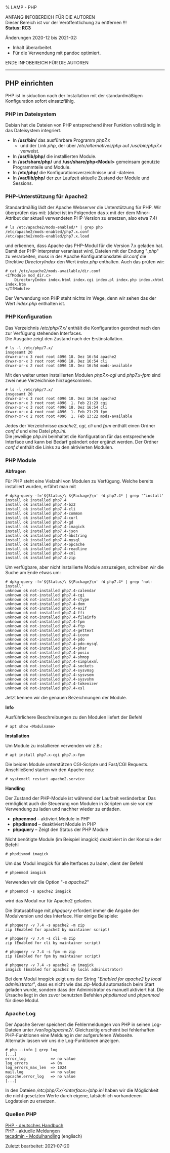 % LAMP - PHP

ANFANG   INFOBEREICH FÜR DIE AUTOREN  
Dieser Bereich ist vor der Veröffentlichung zu entfernen !!!  
**Status: RC3**

Änderungen 2020-12 bis 2021-02:

+ Inhalt überarbeitet.
+ Für die Verwendung mit pandoc optimiert. 

ENDE   INFOBEREICH FÜR DIE AUTOREN

---

## PHP einrichten

PHP ist in siduction nach der Installation mit der standardmäßigen Konfiguration sofort einsatzfähig.  

### PHP im Dateisystem

Debian hat die Dateien von PHP entsprechend ihrer Funktion vollständig in das Dateisystem integriert.

+ In **/usr/bin/** das ausführbare Programm *php7.x*  
    + und der Link *php*, der über */etc/alternatives/php* auf */usr/bin/php7.x* verweist.  
+ In **/usr/lib/php/** die installierten Module.  
+ In **/usr/share/php/** und **/usr/share/php\<Modul\>** gemeinsam genutzte Programmteile und Module.  
+ In **/etc/php/** die Konfigurationsverzeichnisse und -dateien.  
+ In **/var/lib/php/** der zur Laufzeit aktuelle Zustand der Module und Sessions.

### PHP-Unterstützung für Apache2

Standardmäßig lädt der Apache Webserver die Unterstützung für PHP. Wir überprüfen das mit:
(dabei ist im Folgenden das x mit der dem Minor-Attribut der aktuell verwendeten PHP-Version zu ersetzen, also etwa 7.4)
~~~
# ls /etc/apache2/mods-enabled/* | grep php
/etc/apache2/mods-enabled/php7.x.conf
/etc/apache2/mods-enabled/php7.x.load
~~~

und erkennen, dass Apache das PHP-Modul für die Version 7.x geladen hat. Damit der PHP-Interpreter veranlasst wird, Dateien mit der Endung "*.php*" zu verarbeiten, muss in der Apache Konfigurationsdatei *dir.conf* die Direktive *DirectoryIndex* den Wert *index.php* enthalten. Auch das prüfen wir:

~~~
# cat /etc/apache2/mods-available/dir.conf
<IfModule mod_dir.c>
    DirectoryIndex index.html index.cgi index.pl index.php index.xhtml index.htm
</IfModule>
~~~

Der Verwendung von PHP steht nichts im Wege, denn wir sehen das der Wert *index.php* enthalten ist.

### PHP Konfiguration

Das Verzeichnis */etc/php/7.x/* enthält die Konfiguration geordnet nach den zur Verfügung stehenden Interfaces.  
Die Ausgabe zeigt den Zustand nach der Erstinstallation.

~~~
# ls -l /etc/php/7.x/
insgesamt 20
drwxr-xr-x 3 root root 4096 18. Dez 16:54 apache2
drwxr-xr-x 3 root root 4096 18. Dez 16:54 cli
drwxr-xr-x 2 root root 4096 18. Dez 16:54 mods-available
~~~

Mit den weiter unten installierten Modulen *php7.x-cgi* und *php7.x-fpm* sind zwei neue Verzeichnise hinzugekommen.

~~~
# ls -l /etc/php/7.x/
insgesamt 20
drwxr-xr-x 3 root root 4096 18. Dez 16:54 apache2
drwxr-xr-x 3 root root 4096  1. Feb 21:23 cgi
drwxr-xr-x 3 root root 4096 18. Dez 16:54 cli
drwxr-xr-x 4 root root 4096  1. Feb 21:23 fpm
drwxr-xr-x 2 root root 4096  1. Feb 13:22 mods-available
~~~

Jedes der Verzeichnisse *apache2*, *cgi*, *cli* und *fpm* enthält einen Ordner *conf.d* und eine Datei *php.ini*.  
Die jeweilige *php.ini* beinhaltet die Konfiguration für das entsprechende Interface und kann bei Bedarf geändert oder ergänzt werden. Der Ordner *conf.d* enthält die Links zu den aktivierten Modulen.

### PHP Module

**Abfragen**

Für PHP steht eine Vielzahl von Modulen zu Verfügung. Welche bereits installiert wurden, erfährt man mit

~~~
# dpkg-query -f='${Status}\ ${Package}\n' -W php7.4* | grep '^install'
install ok installed php7.4
install ok installed php7.4-bz2
install ok installed php7.4-cli
install ok installed php7.4-common
install ok installed php7.4-curl
install ok installed php7.4-gd
install ok installed php7.4-imagick
install ok installed php7.4-json
install ok installed php7.4-mbstring
install ok installed php7.4-mysql
install ok installed php7.4-opcache
install ok installed php7.4-readline
install ok installed php7.4-xml
install ok installed php7.4-zip
~~~

Um verfügbare, aber nicht installierte Module anzuzeigen, schreiben wir die Suche am Ende etwas um:

~~~
# dpkg-query -f='${Status}\ ${Package}\n' -W php7.4* | grep 'not-install'
unknown ok not-installed php7.4-calendar
unknown ok not-installed php7.4-cgi
unknown ok not-installed php7.4-ctype
unknown ok not-installed php7.4-dom
unknown ok not-installed php7.4-exif
unknown ok not-installed php7.4-ffi
unknown ok not-installed php7.4-fileinfo
unknown ok not-installed php7.4-fpm
unknown ok not-installed php7.4-ftp
unknown ok not-installed php7.4-gettext
unknown ok not-installed php7.4-iconv
unknown ok not-installed php7.4-pdo
unknown ok not-installed php7.4-pdo-mysql
unknown ok not-installed php7.4-phar
unknown ok not-installed php7.4-posix
unknown ok not-installed php7.4-shmop
unknown ok not-installed php7.4-simplexml
unknown ok not-installed php7.4-sockets
unknown ok not-installed php7.4-sysvmsg
unknown ok not-installed php7.4-sysvsem
unknown ok not-installed php7.4-sysvshm
unknown ok not-installed php7.4-tokenizer
unknown ok not-installed php7.4-xsl
~~~

Jetzt kennen wir die genauen Bezeichnungen der Module.

**Info**

Ausführlichere Beschreibungen zu den Modulen liefert der Befehl

~~~
# apt show <Modulname>
~~~

**Installation**

Um Module zu installieren verwenden wir z.B.:

~~~
# apt install php7.x-cgi php7.x-fpm
~~~

Die beiden Module unterstützen CGI-Scripte und Fast/CGI Requests.  
Anschließend starten wir den Apache neu:

~~~
# systemctl restart apache2.service
~~~

**Handling**

Der Zustand der PHP-Module ist während der Laufzeit veränderbar. Das ermöglicht auch die Steuerung von Modulen in Scripten um sie vor der Verwendung zu laden und nachher wieder zu entladen.

+ **phpenmod** – aktiviert Module in PHP  
+ **phpdismod** – deaktiviert Module in PHP  
+ **phpquery** – Zeigt den Status der PHP Module

Nicht benötigte Module (im Beispiel imagick) deaktiviert in der Konsole der Befehl

~~~
# phpdismod imagick
~~~

Um das Modul *imagick* für alle Iterfaces zu laden, dient der Befehl

~~~
# phpenmod imagick
~~~

Verwenden wir die Option "*-s apache2*"

~~~
# phpenmod -s apache2 imagick
~~~

wird das Modul nur für Apache2 geladen.

Die Statusabfrage mit *phpquery* erfordert immer die Angabe der Modulversion und des Interface. Hier einige Beispiele:

~~~
# phpquery -v 7.4 -s apache2 -m zip
zip (Enabled for apache2 by maintainer script)

# phpquery -v 7.4 -s cli -m zip
zip (Enabled for cli by maintainer script)

# phpquery -v 7.4 -s fpm -m zip
zip (Enabled for fpm by maintainer script)

# phpquery -v 7.4 -s apache2 -m imagick
imagick (Enabled for apache2 by local administrator)
~~~

Bei dem Modul *imagick* zeigt uns der String "*Enabled for apache2 by local administrator*", dass es nicht wie das *zip*-Modul automatisch beim Start geladen wurde, sondern dass der Administrator es manuell aktiviert hat. Die Ursache liegt in den zuvor benutzten Befehlen *phpdismod* und *phpenmod* für diese Modul.

### Apache Log

Der Apache Server speichert die Fehlermeldungen von PHP in seinen Log-Dateien unter */var/log/apache2/*. Gleichzeitig erscheint bei fehlerhaften PHP-Funktionen eine Meldung in der aufgerufenen Webseite.  
Alternativ lassen wir uns die Log-Funktionen anzeigen.

~~~
# php --info | grep log
[...]
error_log 			=> no value
log_errors 			=> On
log_errors_max_len 	=> 1024
mail.log 			=> no value
opcache.error_log 	=> no value
[...]
~~~

In den Dateien */etc/php/7.x/\<Interface\>/php.ini* haben wir die Möglichkeit die nicht gesetzten Werte durch eigene, tatsächlich vorhandenen Logdateien zu ersetzen.

### Quellen PHP

[PHP - deutsches Handbuch](https://www.php.net/manual/de/)  
[PHP - aktuelle Meldungen](https://www.php.net/)  
[tecadmin - Modulhandling](https://tecadmin.net/enable-disable-php-modules-ubuntu/) (englisch)

<div id="rev">Zuletzt bearbeitet: 2021-07-20</div>
